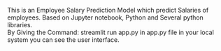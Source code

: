 This is an Employee Salary Prediction Model which predict Salaries of employees.
Based on Jupyter notebook, Python and Several python libraries.
<br>
By Giving the Command: streamlit run app.py  in app.py file in your local system you can see the user interface.
